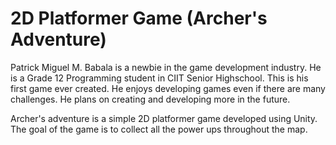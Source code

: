 # 2D Platformer Game (Archer's Adventure)
Patrick Miguel M. Babala is a newbie in the game development industry. He is a Grade 12 Programming student in CIIT Senior Highschool. This is his first game ever created. He enjoys developing games even if there are many challenges. He plans on creating and developing more in the future. 

Archer's adventure is a simple 2D platformer game developed using Unity. The goal of the game is to collect all the power ups throughout the map. 
